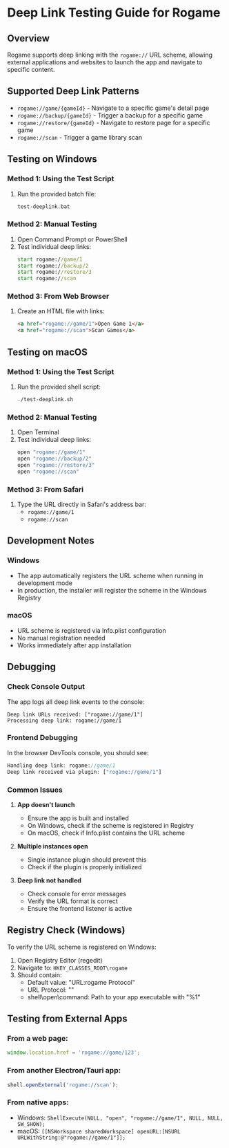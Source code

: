 # Deep Link Testing Guide for Rogame

## Overview

Rogame supports deep linking with the `rogame://` URL scheme, allowing external applications and websites to launch the app and navigate to specific content.

## Supported Deep Link Patterns

- `rogame://game/{gameId}` - Navigate to a specific game's detail page
- `rogame://backup/{gameId}` - Trigger a backup for a specific game
- `rogame://restore/{gameId}` - Navigate to restore page for a specific game
- `rogame://scan` - Trigger a game library scan

## Testing on Windows

### Method 1: Using the Test Script

1. Run the provided batch file:
   ```cmd
   test-deeplink.bat
   ```

### Method 2: Manual Testing

1. Open Command Prompt or PowerShell
2. Test individual deep links:
   ```cmd
   start rogame://game/1
   start rogame://backup/2
   start rogame://restore/3
   start rogame://scan
   ```

### Method 3: From Web Browser

1. Create an HTML file with links:
   ```html
   <a href="rogame://game/1">Open Game 1</a>
   <a href="rogame://scan">Scan Games</a>
   ```

## Testing on macOS

### Method 1: Using the Test Script

1. Run the provided shell script:
   ```bash
   ./test-deeplink.sh
   ```

### Method 2: Manual Testing

1. Open Terminal
2. Test individual deep links:
   ```bash
   open "rogame://game/1"
   open "rogame://backup/2"
   open "rogame://restore/3"
   open "rogame://scan"
   ```

### Method 3: From Safari

1. Type the URL directly in Safari's address bar:
   - `rogame://game/1`
   - `rogame://scan`

## Development Notes

### Windows
- The app automatically registers the URL scheme when running in development mode
- In production, the installer will register the scheme in the Windows Registry

### macOS
- URL scheme is registered via Info.plist configuration
- No manual registration needed
- Works immediately after app installation

## Debugging

### Check Console Output

The app logs all deep link events to the console:
```
Deep link URLs received: ["rogame://game/1"]
Processing deep link: rogame://game/1
```

### Frontend Debugging

In the browser DevTools console, you should see:
```javascript
Handling deep link: rogame://game/1
Deep link received via plugin: ["rogame://game/1"]
```

### Common Issues

1. **App doesn't launch**
   - Ensure the app is built and installed
   - On Windows, check if the scheme is registered in Registry
   - On macOS, check if Info.plist contains the URL scheme

2. **Multiple instances open**
   - Single instance plugin should prevent this
   - Check if the plugin is properly initialized

3. **Deep link not handled**
   - Check console for error messages
   - Verify the URL format is correct
   - Ensure the frontend listener is active

## Registry Check (Windows)

To verify the URL scheme is registered on Windows:

1. Open Registry Editor (regedit)
2. Navigate to: `HKEY_CLASSES_ROOT\rogame`
3. Should contain:
   - Default value: "URL:rogame Protocol"
   - URL Protocol: ""
   - shell\open\command: Path to your app executable with "%1"

## Testing from External Apps

### From a web page:
```javascript
window.location.href = 'rogame://game/123';
```

### From another Electron/Tauri app:
```javascript
shell.openExternal('rogame://scan');
```

### From native apps:
- Windows: `ShellExecute(NULL, "open", "rogame://game/1", NULL, NULL, SW_SHOW);`
- macOS: `[[NSWorkspace sharedWorkspace] openURL:[NSURL URLWithString:@"rogame://game/1"]];`
